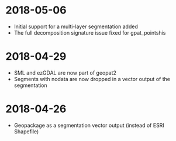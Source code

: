 # 2018-05-06

- Initial support for a multi-layer segmentation added
- The full decomposition signature issue fixed for gpat_pointshis

# 2018-04-29

- SML and ezGDAL are now part of geopat2
- Segments with nodata are now dropped in a vector output of the segmentation

# 2018-04-26

- Geopackage as a segmentation vector output (instead of ESRI Shapefile)


